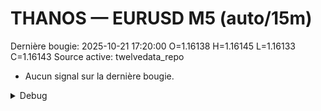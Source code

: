 # THANOS — EURUSD M5 (auto/15m)
Dernière bougie: 2025-10-21 17:20:00  O=1.16138  H=1.16145  L=1.16133  C=1.16143
Source active: twelvedata_repo

- Aucun signal sur la dernière bougie.

<details><summary>Debug</summary>

- TD_API_KEY manquant.

</details>
